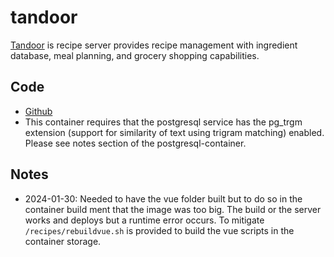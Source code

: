 # tandoor

[Tandoor](https://tandoor.dev) is recipe server provides recipe management with ingredient database, meal planning, and grocery shopping capabilities.

## Code
- [Github](https://github.com/TandoorRecipes/recipes)
- This container requires that the postgresql service has the pg_trgm extension (support for similarity of text using trigram matching) enabled.  Please see notes section of the postgresql-container.


## Notes
- 2024-01-30: Needed to have the vue folder built but to do so in the container build ment that the image was too big.  The build or the server works and deploys but a runtime error occurs.  To mitigate `/recipes/rebuildvue.sh` is provided to build the vue scripts in the container storage. 